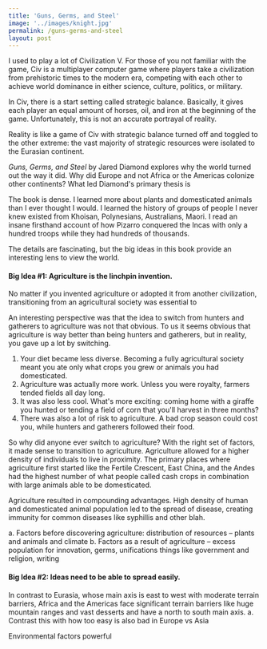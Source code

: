 ```yaml
---
title: 'Guns, Germs, and Steel'
image: '../images/knight.jpg'
permalink: /guns-germs-and-steel
layout: post
---
```

I used to play a lot of Civilization V. For those of you not familiar with the game, Civ is a multiplayer computer game where players take a civilization from prehistoric times to the modern era, competing with each other to achieve world dominance in either science, culture, politics, or military.

In Civ, there is a start setting called strategic balance. Basically, it gives each player an equal amount of horses, oil, and iron at the beginning of the game. Unfortunately, this is not an accurate portrayal of reality.

Reality is like a game of Civ with strategic balance turned off and toggled to the other extreme: the vast majority of strategic resources were isolated to the Eurasian continent.

*Guns, Germs, and Steel* by Jared Diamond explores why the world turned out the way it did. Why did Europe and not Africa or the Americas colonize other continents? What led  Diamond's primary thesis is

The book is dense. I learned more about plants and domesticated animals than I ever thought I would.
I learned the history of groups of people I never knew existed from Khoisan, Polynesians, Australians, Maori. I read an insane firsthand account of how Pizarro conquered the Incas with only a hundred troops while they had hundreds of thousands.

The details are fascinating, but the big ideas in this book provide an interesting lens to view the world.

#### Big Idea #1: Agriculture is the linchpin invention.

No matter if you invented agriculture or adopted it from another civilization, transitioning from an agricultural society was essential to

An interesting perspective was that the idea to switch from hunters and gatherers to agriculture was not that obvious. To us it seems obvious that agriculture is way better than being hunters and gatherers, but in reality, you gave up a lot by switching.

1. Your diet became less diverse. Becoming a fully agricultural society meant you ate only what crops you grew or animals you had domesticated.
2. Agriculture was actually more work. Unless you were royalty, farmers tended fields all day long.
3. It was also less cool. What's more exciting: coming home with a giraffe you hunted or tending a field of corn that you'll harvest in three months?
4. There was also a lot of risk to agriculture. A bad crop season could cost you, while hunters and gatherers followed their food.

So why did anyone ever switch to agriculture? With the right set of factors, it made sense to transition to agriculture. Agriculture allowed for a higher density of individuals to live in proximity. The primary places where agriculture first started like the Fertile Crescent, East China, and the Andes had the highest number of what people called cash crops in combination with large animals able to be domesticated.

Agriculture resulted in compounding advantages. High density of human and domesticated animal population led to the spread of disease, creating immunity for common diseases like syphillis and other blah.

a.       Factors before discovering agriculture: distribution of resources – plants and animals and climate
b.       Factors as a result of agriculture – excess population for innovation, germs, unifications things like government and religion, writing

#### Big Idea #2: Ideas need to be able to spread easily.

In contrast to Eurasia, whose main axis is east to west with moderate terrain barriers, Africa and the Americas face significant terrain barriers like huge mountain ranges and vast desserts and have a north to south main axis.
a. Contrast this with how too easy is also bad in Europe vs Asia

Environmental factors powerful